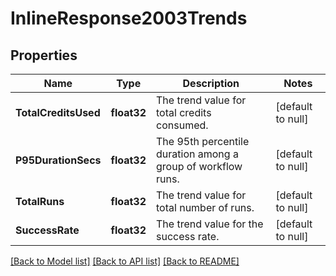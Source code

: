 # InlineResponse2003Trends

## Properties
Name | Type | Description | Notes
------------ | ------------- | ------------- | -------------
**TotalCreditsUsed** | **float32** | The trend value for total credits consumed. | [default to null]
**P95DurationSecs** | **float32** | The 95th percentile duration among a group of workflow runs. | [default to null]
**TotalRuns** | **float32** | The trend value for total number of runs. | [default to null]
**SuccessRate** | **float32** | The trend value for the success rate. | [default to null]

[[Back to Model list]](../README.md#documentation-for-models) [[Back to API list]](../README.md#documentation-for-api-endpoints) [[Back to README]](../README.md)

